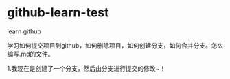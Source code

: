 github-learn-test
=================

learn github

学习如何提交项目到github，如何删除项目，如何创建分支，如何合并分支。怎么编写.md的文件。



1.我现在是创建了一个分支，然后由分支进行提交的修改~！
